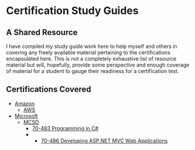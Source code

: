 # Certification Study Guides #

## A Shared Resource ##

I have compiled my study guide work here to help myself and others in covering any freely available material pertaining to the certifications encapsulated here.
This is not a completely exhaustive list of resource material but will, hopefully, provide some perspective and enough coverage of material for a student to gauge their readiness for a certification test.

## Certifications Covered ##

- [Amazon](https://github.com/bishopsmove/Certification-Study-Guides/tree/master/Amazon)
	- [AWS](https://github.com/bishopsmove/Certification-Study-Guides/tree/master/Amazon/AWS)
- [Microsoft](https://github.com/bishopsmove/Certification-Study-Guides/tree/master/Microsoft)
	- [MCSD](https://github.com/bishopsmove/Certification-Study-Guides/tree/master/Microsoft/MCSD)
		- [70-483 Programming in C#](https://github.com/bishopsmove/Certification-Study-Guides/tree/master/Microsoft/MCSD/70-483.CSharp)
		- - [70-486 Developing ASP.NET MVC Web Applications](https://github.com/bishopsmove/Certification-Study-Guides/tree/master/Microsoft/MCSD/70-486.MVC)